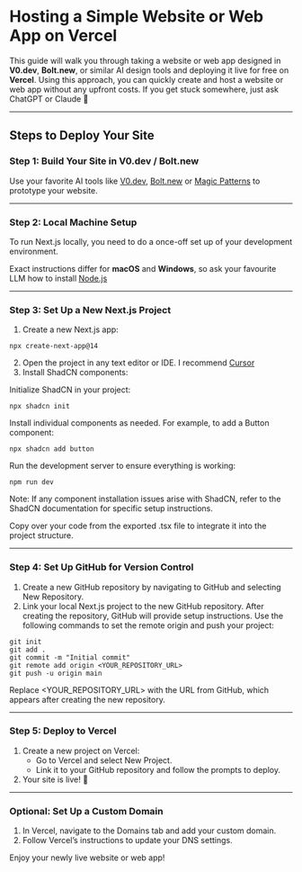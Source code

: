 # Hosting a Simple Website or Web App on Vercel

This guide will walk you through taking a website or web app designed in **V0.dev**, **Bolt.new**, or similar AI design tools and deploying it live for free on **Vercel**. Using this approach, you can quickly create and host a website or web app without any upfront costs. If you get stuck somewhere, just ask ChatGPT or Claude 👾

---

## Steps to Deploy Your Site

### Step 1: Build Your Site in V0.dev / Bolt.new

Use your favorite AI tools like [V0.dev](https://v0.dev/), [Bolt.new](https://bolt.new/) or [Magic Patterns](https://www.magicpatterns.com/) to prototype your website.

---

### Step 2: Local Machine Setup

To run Next.js locally, you need to do a once-off set up of your development environment. 

Exact instructions differ for **macOS** and **Windows**, so ask your favourite LLM how to install [Node.js](https://nodejs.org/)

---

### Step 3: Set Up a New Next.js Project

1. Create a new Next.js app:

```
npx create-next-app@14
```

2. Open the project in any text editor or IDE. I recommend [Cursor](https://www.cursor.com/)
3. Install ShadCN components:

Initialize ShadCN in your project:
```
npx shadcn init
```

Install individual components as needed. For example, to add a Button component:

```
npx shadcn add button
```

Run the development server to ensure everything is working:

```
npm run dev
```

Note: If any component installation issues arise with ShadCN, refer to the ShadCN documentation for specific setup instructions.

Copy over your code from the exported .tsx file to integrate it into the project structure.

---

### Step 4: Set Up GitHub for Version Control

1.	Create a new GitHub repository by navigating to GitHub and selecting New Repository.
2.	Link your local Next.js project to the new GitHub repository. After creating the repository, GitHub will provide setup instructions. Use the following commands to set the remote origin and push your project:

```
git init
git add .
git commit -m "Initial commit"
git remote add origin <YOUR_REPOSITORY_URL>
git push -u origin main
```

Replace <YOUR_REPOSITORY_URL> with the URL from GitHub, which appears after creating the new repository.

---

### Step 5: Deploy to Vercel

1.	Create a new project on Vercel:
	* Go to Vercel and select New Project.
 	* Link it to your GitHub repository and follow the prompts to deploy.
2.	Your site is live! 🎉 

---

### Optional: Set Up a Custom Domain

1. In Vercel, navigate to the Domains tab and add your custom domain.
2. Follow Vercel’s instructions to update your DNS settings.

Enjoy your newly live website or web app!

